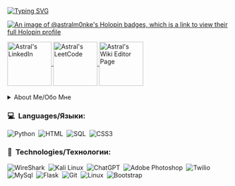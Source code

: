 [![Typing SVG](https://readme-typing-svg.demolab.com/?lines=Welcome+to+my+GitHub!;Добро+пожаловать+в+мой+ГитХуб!&color='01099E'&durаtion=4000)](https://git.io/typing-svg)

[![An image of @astralm0nke's Holopin badges, which is a link to view their full Holopin profile](https://holopin.me/astralm0nke)](https://holopin.io/@astralm0nke)

<a href="https://www.linkedin.com/in/finneas-sensiba-64b049154/">
  <img align="center" alt="Astral's LinkedIn" width="100px" src="https://img.shields.io/badge/Linkedin-0A66C2?style=for-the-badge&logo=Linkedin&logoColor=white" />
</a>
<a href="https://leetcode.com/AstralM0nke/">
  <img align="center" alt="Astral's LeetCode" width="100px" src="https://img.shields.io/badge/LeetCode-000000?style=for-the-badge&logo=LeetCode&logoColor=#d16c06" />
</a>
<a href="https://leetcode.com/AstralM0nke/">
  <img align="center" alt="Astral's Wiki Editor Page" width="100px" src="https://img.shields.io/badge/Wikipedia-%23000000.svg?style=for-the-badge&logo=wikipedia&logoColor=white" />
</a>
<br/>
<br/>
<details>
  <summary>About Me/Обо Мне</summary>
  I'm an indie python programmer and web developer. Currently on the market for a new position/job.
  <br/>
  Я программист на Питон и веб-разработчик. В настоящее время ищу новую работу.
</details>

### 💻 &nbsp;Languages/Языки:

![Python](https://img.shields.io/badge/-Python-05122A?style=flat&logo=python)&nbsp;
![HTML](https://img.shields.io/badge/HTML5-E34F26?style=flat-square&logo=HTML5&logoColor=white)&nbsp;
![SQL](https://img.shields.io/badge/-SQL-05122A?style=flat&logo=html)&nbsp;
![CSS3](https://img.shields.io/badge/css3-%231572B6.svg?style=for-the-badge&logo=css3&logoColor=white)&nbsp;

### 🧬 &nbsp;Technologies/Технологии:

![WireShark](https://img.shields.io/badge/-Wireshark-%231679A7?style=for-the-badge&logo=wireshark&logoColor=white)&nbsp;
![Kali Linux](https://img.shields.io/badge/-Kali%20Linux-%23557C94?style=for-the-badge&logo=kalilinux&logoColor=white)&nbsp;
![ChatGPT](https://img.shields.io/badge/chatGPT-74aa9c?style=for-the-badge&logo=openai&logoColor=white)&nbsp;
![Adobe Photoshop](https://img.shields.io/badge/adobe%20photoshop-%2331A8FF.svg?style=for-the-badge&logo=adobe%20photoshop&logoColor=white)&nbsp;
![Twilio](https://img.shields.io/badge/Twilio-F22F46?style=for-the-badge&logo=Twilio&logoColor=white)&nbsp;
![MySql](https://img.shields.io/badge/-Mysql-05122A?style=flat&logo=mysql)&nbsp;
![Flask](https://img.shields.io/badge/-Flask-05122A?style=flat&logo=flask)&nbsp;
![Git](https://img.shields.io/badge/-Git-05122A?style=flat&logo=git)&nbsp;
![Linux](https://img.shields.io/badge/-Linux-05122A?style=flat&logo=linux)&nbsp;
![Bootstrap](https://img.shields.io/badge/-Bootstrap-05122A?style=flat&logo=bootstrap)&nbsp;
